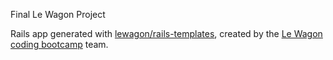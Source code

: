 Final Le Wagon Project

Rails app generated with [lewagon/rails-templates](https://github.com/lewagon/rails-templates), created by the [Le Wagon coding bootcamp](https://www.lewagon.com) team.
